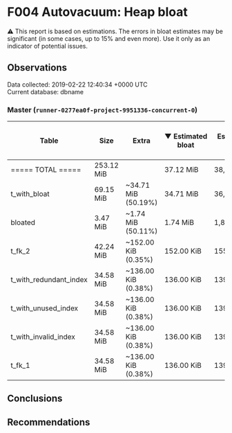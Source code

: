 # F004 Autovacuum: Heap bloat #
:warning: This report is based on estimations. The errors in bloat estimates may be significant (in some cases, up to 15% and even more). Use it only as an indicator of potential issues.

## Observations ##
Data collected: 2019-02-22 12:40:34 +0000 UTC  
Current database: dbname  


### Master (`runner-0277ea0f-project-9951336-concurrent-0`) ###


 Table | Size | Extra | &#9660;&nbsp;Estimated bloat | Est. bloat, bytes | Est. bloat ratio, % | Live | Last vacuum | Fillfactor
-------|------|-------|------------------------------|------------------|--------------------|------|-------------|------------
===== TOTAL ===== |253.12 MiB ||37.12 MiB |38,920,192 |14.66|||
t_with_bloat |69.15 MiB |~34.71 MiB (50.19%)|34.71 MiB |36,388,864 | **50.19** |~34.44 MiB | 2019-02-22 12:39:30  |100
bloated |3.47 MiB |~1.74 MiB (50.11%)|1.74 MiB |1,818,624 | **50.11** |~1.73 MiB | 2019-02-22 12:39:30  |100
t_fk_2 |42.24 MiB |~152.00 KiB (0.35%)|152.00 KiB |155,648 |0.35 |~42.09 MiB | 2019-02-22 12:39:30  |100
t_with_redundant_index |34.58 MiB |~136.00 KiB (0.38%)|136.00 KiB |139,264 |0.38 |~34.44 MiB | 2019-02-22 12:39:30  |100
t_with_unused_index |34.58 MiB |~136.00 KiB (0.38%)|136.00 KiB |139,264 |0.38 |~34.44 MiB | 2019-02-22 12:39:29  |100
t_with_invalid_index |34.58 MiB |~136.00 KiB (0.38%)|136.00 KiB |139,264 |0.38 |~34.44 MiB | 2019-02-22 12:39:30  |100
t_fk_1 |34.58 MiB |~136.00 KiB (0.38%)|136.00 KiB |139,264 |0.38 |~34.44 MiB | 2019-02-22 12:39:30  |100
 

## Conclusions ##


## Recommendations ##

